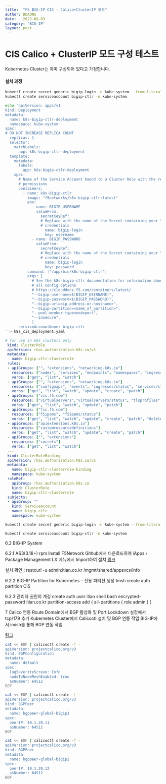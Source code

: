 ```yaml
---
title:  "F5 BIG-IP CIS - Calico+ClusterIP 모드"
author: DDAONG
date:   2022-08-03
category: "BIG-IP"
layout: post
---
```


# CIS Calico + ClusterIP 모드 구성 테스트

Kubernetes Cluster는 이미 구성되어 있다고 가정합니다.

#### 설치 과정

```bash
kubectl create secret generic bigip-login -n kube-system --from-literal=username=itian --from-literal=password=itian.co.kr
kubectl create serviceaccount bigip-ctlr -n kube-system
```

```bash
echo 'apiVersion: apps/v1
kind: Deployment
metadata:
  name: k8s-bigip-ctlr-deployment
  namespace: kube-system
spec:
# DO NOT INCREASE REPLICA COUNT
  replicas: 1
  selector:
    matchLabels:
      app: k8s-bigip-ctlr-deployment
  template:
    metadata:
      labels:
        app: k8s-bigip-ctlr-deployment
    spec:
      # Name of the Service Account bound to a Cluster Role with the required
      # permissions
      containers:
        - name: k8s-bigip-ctlr
          image: "f5networks/k8s-bigip-ctlr:latest"
          env:
            - name: BIGIP_USERNAME
              valueFrom:
                secretKeyRef:
                # Replace with the name of the Secret containing your login
                # credentials
                  name: bigip-login
                  key: username
            - name: BIGIP_PASSWORD
              valueFrom:
                secretKeyRef:
                # Replace with the name of the Secret containing your login
                # credentials
                  name: bigip-login
                  key: password
          command: ["/app/bin/k8s-bigip-ctlr"]
          args: [
            # See the k8s-bigip-ctlr documentation for information about
            # all config options
            # https://clouddocs.f5.com/containers/latest/
            "--bigip-username=$(BIGIP_USERNAME)",
            "--bigip-password=$(BIGIP_PASSWORD)",
            "--bigip-url=<ip_address-or-hostname>",
            "--bigip-partition=<name_of_partition>",
            "--pool-member-type=nodeport",
            "--insecure",
            ]
      serviceAccountName: bigip-ctlr
' > k8s_cis_deployment.yaml
```

```yaml
# for use in k8s clusters only
 kind: ClusterRole
 apiVersion: rbac.authorization.k8s.io/v1
 metadata:
   name: bigip-ctlr-clusterrole
 rules:
 - apiGroups: ["", "extensions", "networking.k8s.io"]
   resources: ["nodes", "services", "endpoints", "namespaces", "ingresses", "pods", "ingressclasses"]
   verbs: ["get", "list", "watch"]
 - apiGroups: ["", "extensions", "networking.k8s.io"]
   resources: ["configmaps", "events", "ingresses/status", "services/status"]
   verbs: ["get", "list", "watch", "update", "create", "patch"]
 - apiGroups: ["cis.f5.com"]
   resources: ["virtualservers","virtualservers/status", "tlsprofiles", "transportservers", "ingresslinks", "externaldnss"]
   verbs: ["get", "list", "watch", "update", "patch"]
 - apiGroups: ["fic.f5.com"]
   resources: ["f5ipams", "f5ipams/status"]
   verbs: ["get", "list", "watch", "update", "create", "patch", "delete"]
 - apiGroups: ["apiextensions.k8s.io"]
   resources: ["customresourcedefinitions"]
   verbs: ["get", "list", "watch", "update", "create", "patch"]
 - apiGroups: ["", "extensions"]
   resources: ["secrets"]
   verbs: ["get", "list", "watch"]
 ---
 kind: ClusterRoleBinding
 apiVersion: rbac.authorization.k8s.io/v1
 metadata:
   name: bigip-ctlr-clusterrole-binding
   namespace: kube-system
 roleRef:
   apiGroup: rbac.authorization.k8s.io
   kind: ClusterRole
   name: bigip-ctlr-clusterrole
 subjects:
 - apiGroup: ""
   kind: ServiceAccount
   name: bigip-ctlr
   namespace: kube-system
```

```bash
kubectl create secret generic bigip-login -n kube-system --from-literal=username=itian --from-literal=password=itian.co.kr
```

```bash
kubectl create serviceaccount bigip-ctlr -n kube-system
```

6.2 BIG-IP System

6.2.1 AS3(3.18+) rpm Install
F5Network Github에서 다운로드하여 iApps › Package Management LX 메뉴에서 Import하여 설치
[링크](https://github.com/F5Networks/f5-appsvcs-extension/releases)

설치 확인 : restcurl -u admin:itian.co.kr /mgmt/shared/appsvcs/info

6.2.2 BIG-IP Partition for Kubernetes – 전용 파티션 생성
tmsh create auth partition CIS

6.2.3 관리자 권한의 계정
create auth user itian shell bash encrypted-password itian.co.kr partition-access add { all-partitions { role admin } }

7 Calico 연동
Route Domain에서 BGP 활성화 및 Port Lockdown 설정에서 tcp/179 추가
Kubernetes Cluster에서 Calicoctl 설치 및 BGP 연동 작업
BIG-IP에서 imish를 통해 BGP 연동 작업

[링크](https://clouddocs.f5.com/containers/latest/userguide/calico-config.html)

```bash
cat << EOF | calicoctl create -f -
apiVersion: projectcalico.org/v3
kind: BGPConfiguration
metadata:
  name: default
spec:
  logSeverityScreen: Info
  nodeToNodeMeshEnabled: true
  asNumber: 64512
EOF

cat << EOF | calicoctl create -f -
apiVersion: projectcalico.org/v3
kind: BGPPeer
metadata:
  name: bgppeer-global-bigip1
spec:
  peerIP: 10.1.20.11
  asNumber: 64512
EOF

cat << EOF | calicoctl create -f -
apiVersion: projectcalico.org/v3
kind: BGPPeer
metadata:
  name: bgppeer-global-bigip2
spec:
  peerIP: 10.1.20.12
  asNumber: 64512
EOF
```
